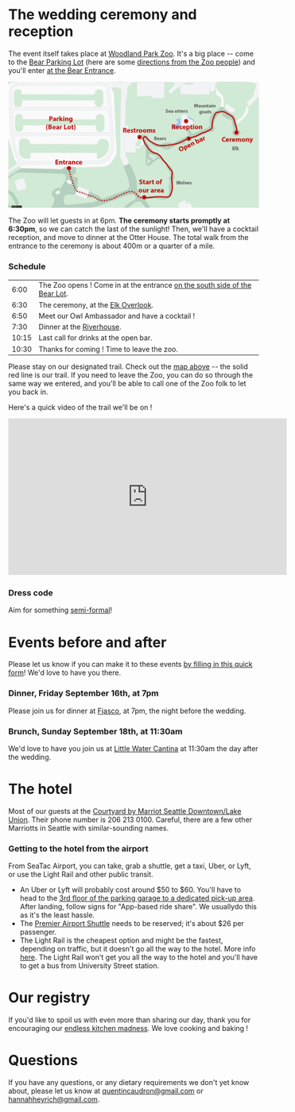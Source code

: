 # The wedding ceremony and reception

The event itself takes place at [Woodland Park Zoo](https://www.zoo.org/). It's a big place -- come to the [Bear Parking Lot](https://goo.gl/maps/kZCgSavnzkApNWCt9) (here are some [directions from the Zoo people](directions_to_parking.pdf)) and you'll enter [at the Bear Entrance](https://maps.app.goo.gl/8Tae6WihHTc5fsAB8).

<a href="zoo_guest_map.jpg"><img src="zoo_guest_map.jpg" width="600px"></a>

The Zoo will let guests in at 6pm. **The ceremony starts promptly at 6:30pm**, so we can catch the last of the sunlight! Then, we'll have a cocktail reception, and move to dinner at the Otter House. The total walk from the entrance to the ceremony is about 400m or a quarter of a mile.

### Schedule

|  |  |
|---|---|
| 6:00 | The Zoo opens ! Come in at the entrance [on the south side of the Bear Lot](https://www.google.com/maps/@47.6707843,-122.351973,3a,63.7y,171h,82.69t/data=!3m7!1e1!3m5!1sJ93T13E1hqeSwUseDgei_A!2e0!6shttps:%2F%2Fstreetviewpixels-pa.googleapis.com%2Fv1%2Fthumbnail%3Fpanoid%3DJ93T13E1hqeSwUseDgei_A%26cb_client%3Dmaps_sv.tactile.gps%26w%3D203%26h%3D100%26yaw%3D86.80147%26pitch%3D0%26thumbfov%3D100!7i16384!8i8192). |
| 6:30 | The ceremony, at the [Elk Overlook](https://www.google.com/maps/place/47%C2%B040'15.8%22N+122%C2%B020'58.8%22W/@47.6710172,-122.3507088,19.5z/data=!4m6!3m5!1s0x0:0xe5cd9e10c9bb2f17!7e2!8m2!3d47.6710422!4d-122.3496741). |
| 6:50 | Meet our Owl Ambassador and have a cocktail ! |
| 7:30 | Dinner at the [Riverhouse](https://www.google.com/maps/place/47%C2%B040'16.0%22N+122%C2%B021'01.3%22W/@47.6710172,-122.3507088,19.5z/data=!4m6!3m5!1s0x54901448f659f9c3:0x1b928830cd6a959b!7e2!8m2!3d47.6711198!4d-122.3503424). |
| 10:15 | Last call for drinks at the open bar. |
| 10:30 | Thanks for coming ! Time to leave the zoo. |

Please stay on our designated trail. Check out the [map above](zoo_guest_map.jpg) -- the solid red line is our trail. If you need to leave the Zoo, you can do so through the same way we entered, and you'll be able to call one of the Zoo folk to let you back in.

Here's a quick video of the trail we'll be on !

<iframe width="560" height="315" src="https://www.youtube.com/embed/kLCdSK_yyQU" title="YouTube video player" frameborder="0" allow="accelerometer; autoplay; clipboard-write; encrypted-media; gyroscope; picture-in-picture" allowfullscreen></iframe>


### Dress code

Aim for something [semi-formal](dress_code.png)!


# Events before and after

Please let us know if you can make it to these events [by filling in this quick form](https://forms.gle/Bfav9MPNKW43p8mJ8)! We'd love to have you there.

### Dinner, Friday September 16th, at 7pm

Please join us for dinner at [Fiasco](https://maps.app.goo.gl/K4VzUQYjb3uMHy8z8), at 7pm, the night before the wedding.

### Brunch, Sunday September 18th, at 11:30am

We'd love to have you join us at [Little Water Cantina](https://maps.app.goo.gl/yQrPfururYWCMgwh7) at 11:30am the day after the wedding.


# The hotel

Most of our guests at the [Courtyard by Marriot Seattle Downtown/Lake Union](https://www.marriott.com/en-us/hotels/seacd-courtyard-seattle-downtown-lake-union/overview/). Their phone number is 206 213 0100. Careful, there are a few other Marriotts in Seattle with similar-sounding names.

### Getting to the hotel from the airport

From SeaTac Airport, you can take, grab a shuttle, get a taxi, Uber, or Lyft, or use the Light Rail and other public transit.

- An Uber or Lyft will probably cost around $50 to $60. You'll have to head to the [3rd floor of the parking garage to a dedicated pick-up area](https://www.portseattle.org/sea-tac/ground-transportation/app-based-rideshare). After landing, follow signs for "App-based ride share". We usuallydo this as it's the least hassle.
- The [Premier Airport Shuttle](https://premierairportshuttle.com/reservations/?USERIDENTRY=CMLU20&LOGON=GO) needs to be reserved; it's about $26 per passenger.
- The Light Rail is the cheapest option and might be the fastest, depending on traffic, but it doesn't go all the way to the hotel. More info [here](https://www.portseattle.org/page/public-transit-link-light-rail). The Light Rail won't get you all the way to the hotel and you'll have to get a bus from University Street station.


# Our registry

If you'd like to spoil us with even more than sharing our day, thank you for encouraging our [endless kitchen madness](https://www.williams-sonoma.com/registry/chdcfbsqvb/registry-list.html). We love cooking and baking !


# Questions

If you have any questions, or any dietary requirements we don't yet know about, please let us know at [quentincaudron@gmail.com](mailto:quentincaudron@gmail.com) or [hannahheyrich@gmail.com](mailto:hannahheyrich@gmail.com).
